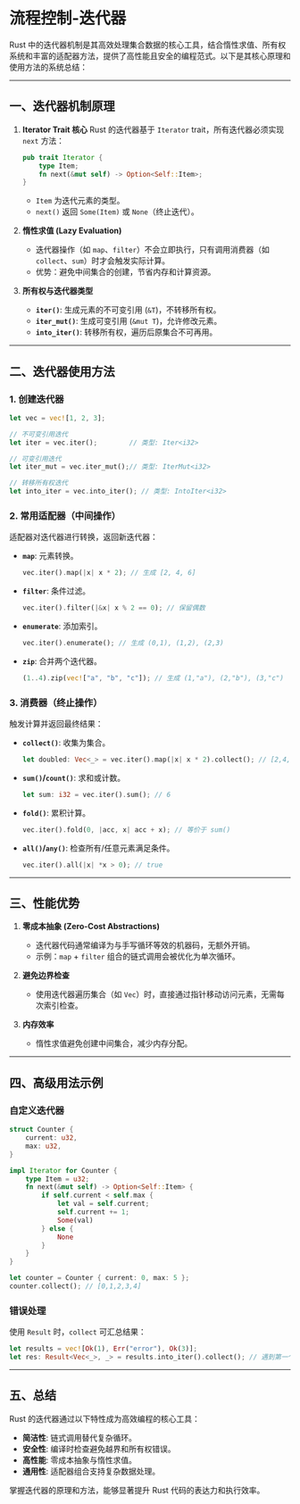 # 流程控制-迭代器

Rust 中的迭代器机制是其高效处理集合数据的核心工具，结合惰性求值、所有权系统和丰富的适配器方法，提供了高性能且安全的编程范式。以下是其核心原理和使用方法的系统总结：

---

## **一、迭代器机制原理**

1. **Iterator Trait 核心**
   Rust 的迭代器基于 `Iterator` trait，所有迭代器必须实现 `next` 方法：

   ```rust
   pub trait Iterator {
       type Item;
       fn next(&mut self) -> Option<Self::Item>;
   }
   ```

   - `Item` 为迭代元素的类型。
   - `next()` 返回 `Some(Item)` 或 `None`（终止迭代）。

2. **惰性求值 (Lazy Evaluation)**
   - 迭代器操作（如 `map`、`filter`）不会立即执行，只有调用消费器（如 `collect`、`sum`）时才会触发实际计算。
   - 优势：避免中间集合的创建，节省内存和计算资源。

3. **所有权与迭代器类型**
   - **`iter()`**: 生成元素的不可变引用 (`&T`)，不转移所有权。
   - **`iter_mut()`**: 生成可变引用 (`&mut T`)，允许修改元素。
   - **`into_iter()`**: 转移所有权，遍历后原集合不可再用。

---

## **二、迭代器使用方法**

### **1. 创建迭代器**

```rust
let vec = vec![1, 2, 3];

// 不可变引用迭代
let iter = vec.iter();        // 类型: Iter<i32>

// 可变引用迭代
let iter_mut = vec.iter_mut();// 类型: IterMut<i32>

// 转移所有权迭代
let into_iter = vec.into_iter(); // 类型: IntoIter<i32>
```

### **2. 常用适配器（中间操作）**

适配器对迭代器进行转换，返回新迭代器：

- **`map`**: 元素转换。

  ```rust
  vec.iter().map(|x| x * 2); // 生成 [2, 4, 6]
  ```

- **`filter`**: 条件过滤。

  ```rust
  vec.iter().filter(|&x| x % 2 == 0); // 保留偶数
  ```

- **`enumerate`**: 添加索引。

  ```rust
  vec.iter().enumerate(); // 生成 (0,1), (1,2), (2,3)
  ```

- **`zip`**: 合并两个迭代器。

  ```rust
  (1..4).zip(vec!["a", "b", "c"]); // 生成 (1,"a"), (2,"b"), (3,"c")
  ```

### **3. 消费器（终止操作）**

触发计算并返回最终结果：

- **`collect()`**: 收集为集合。

  ```rust
  let doubled: Vec<_> = vec.iter().map(|x| x * 2).collect(); // [2,4,6]
  ```

- **`sum()`/`count()`**: 求和或计数。

  ```rust
  let sum: i32 = vec.iter().sum(); // 6
  ```

- **`fold()`**: 累积计算。

  ```rust
  vec.iter().fold(0, |acc, x| acc + x); // 等价于 sum()
  ```

- **`all()`/`any()`**: 检查所有/任意元素满足条件。

  ```rust
  vec.iter().all(|x| *x > 0); // true
  ```

---

## **三、性能优势**

1. **零成本抽象 (Zero-Cost Abstractions)**
   - 迭代器代码通常编译为与手写循环等效的机器码，无额外开销。
   - 示例：`map` + `filter` 组合的链式调用会被优化为单次循环。

2. **避免边界检查**
   - 使用迭代器遍历集合（如 `Vec`）时，直接通过指针移动访问元素，无需每次索引检查。

3. **内存效率**
   - 惰性求值避免创建中间集合，减少内存分配。

---

## **四、高级用法示例**

### **自定义迭代器**

```rust
struct Counter {
    current: u32,
    max: u32,
}

impl Iterator for Counter {
    type Item = u32;
    fn next(&mut self) -> Option<Self::Item> {
        if self.current < self.max {
            let val = self.current;
            self.current += 1;
            Some(val)
        } else {
            None
        }
    }
}

let counter = Counter { current: 0, max: 5 };
counter.collect(); // [0,1,2,3,4]
```

### **错误处理**

使用 `Result` 时，`collect` 可汇总结果：

```rust
let results = vec![Ok(1), Err("error"), Ok(3)];
let res: Result<Vec<_>, _> = results.into_iter().collect(); // 遇到第一个 Err 停止
```

---

## **五、总结**

Rust 的迭代器通过以下特性成为高效编程的核心工具：

- **简洁性**: 链式调用替代复杂循环。
- **安全性**: 编译时检查避免越界和所有权错误。
- **高性能**: 零成本抽象与惰性求值。
- **通用性**: 适配器组合支持复杂数据处理。

掌握迭代器的原理和方法，能够显著提升 Rust 代码的表达力和执行效率。
